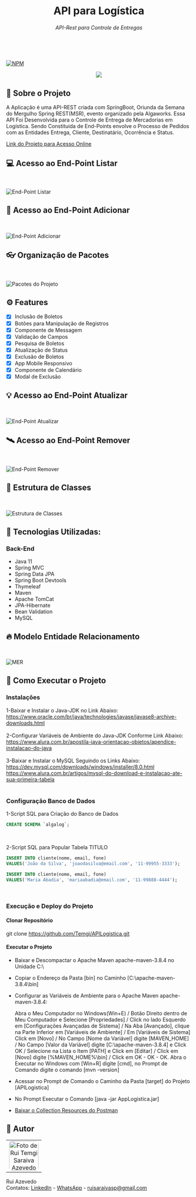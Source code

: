 <div>
    <h1 align="center">API para Logística</h1>
    <h6 align="center">API-Rest para Controle de Entregas</h6>
</div>
<br><br>

[![NPM](https://img.shields.io/npm/l/react)](https://github.com/Temgi/GestaoFornecedores/blob/main/LICENSE) 

<p align="center">
<img src="https://img.shields.io/badge/STATUS-completo-blue?style=for-the-badge">
</p>

## 🧠 Sobre o Projeto
<p>A Aplicação é uma API-REST criada com SpringBoot, Oriunda da Semana do Mergulho Spring REST(MSR), evento organizado pela Algaworks. Essa API Foi Desenvolvida para o Controle de Entrega de Mercadorias em Logística.
Sendo Constituida de End-Points envolve o Processo de Pedidos com as Entidades Entrega, Cliente, Destinatário, Ocorrência e Status.</p> 

<a href="http://app-java.ddns.net:8082/clientes" target="_blank" rel="noopener">Link do Projeto para Acesso Online</a>

## 💻 Acesso ao End-Point Listar
<br>

![End-Point Listar](https://github.com/Temgi/APILogistica/blob/main/assets/API-EndPoint1.png)

## 🎨 Acesso ao End-Point Adicionar
<br>

![End-Point Adicionar](https://github.com/Temgi/APILogistica/blob/main/assets/API-EndPoint3.png)

## 👓 Organização de Pacotes
<br>

![Pacotes do Projeto](https://github.com/Temgi/APILogistica/blob/main/assets/PacotesProjeto.png)

## ⚙️ Features

- [x] Inclusão de Boletos
- [x] Botões para Manipulação de Registros
- [x] Componente de Messagem
- [x] Validação de Campos
- [x] Pesquisa de Boletos
- [x] Atualização de Status
- [x] Exclusão de Boletos
- [x] App Mobile Responsivo
- [x] Componente de Calendário
- [x] Modal de Exclusão

## 💡 Acesso ao End-Point Atualizar
<br>

![End-Point Atualizar](https://github.com/Temgi/APILogistica/blob/main/assets/API-EndPoint4.png)

## 🛰️ Acesso ao End-Point Remover
<br>

![End-Point Remover](https://github.com/Temgi/APILogistica/blob/main/assets/API-EndPoint5.png)

## 🎯 Estrutura de Classes
<br>

![Estrutura de Classes](https://github.com/Temgi/APILogistica/blob/main/assets/EstruturaClasses.png)

## 🚀 Tecnologias Utilizadas:
### Back-End
<ul>
        <li> Java 11</li>
        <li> Spring MVC</li>
        <li> Spring Data JPA</li>
        <li>Spring Boot Devtools</li>
        <li> Thymeleaf</li>
        <li> Maven</li>
        <li> Apache TomCat</li>
        <li> JPA-Hibernate</li>
        <li>Bean Validation</li>
        <li>MySQL</li>
</ul>

## 🔥 Modelo Entidade Relacionamento
<br>

![MER](https://github.com/Temgi/APILogistica/blob/main/assets/MER.png)

## 🏁 Como Executar o Projeto

### Instalações
1-Baixar e Instalar o Java-JDK no Link Abaixo:
<br>
https://www.oracle.com/br/java/technologies/javase/javase8-archive-downloads.html
<br><br>
2-Configurar Variáveis de Ambiente do Java-JDK Conforme Link Abaixo:
<br>
https://www.alura.com.br/apostila-java-orientacao-objetos/apendice-instalacao-do-java
<br><br>
3-Baixar e Instalar o MySQL Seguindo os Links Abaixo:
<br>
https://dev.mysql.com/downloads/windows/installer/8.0.html
<br>
https://www.alura.com.br/artigos/mysql-do-download-e-instalacao-ate-sua-primeira-tabela
<br><br>

### Configuração Banco de Dados
1-Script SQL para Criação do Banco de Dados
~~~sql
CREATE SCHEMA `algalog`;
~~~
<br>

2-Script SQL para Popular Tabela TITULO
~~~sql
INSERT INTO cliente(nome, email, fone)
VALUES('João da Silva', 'joaodasilva@email.com', '11-99955-3333');

INSERT INTO cliente(nome, email, fone)
VALUES('Maria Abadia', 'mariaabadia@email.com', '11-99888-4444');

~~~
<br>

### Execução e Deploy do Projeto


#### Clonar Repositório
git clone https://github.com/Temgi/APILogistica.git

#### Executar o Projeto
- Baixar e Descompactar o Apache Maven apache-maven-3.8.4 no Unidade C:\
- Copiar o Endereço da Pasta [bin] no Caminho [C:\apache-maven-3.8.4\bin]
- Configurar as Variáveis de Ambiente para o Apache Maven apache-maven-3.8.4:

   Abra o Meu Computador no Windows(Win+E) / Botão Direito dentro de Meu Computador e Selecione [Propriedades] / Click
   no lado Esquerdo em [Configurações Avançadas de Sistema]  / Na Aba [Avançado], clique na Parte Inferior em [Variáveis
   de Ambiente]  / Em [Variáveis de Sistema] Click em [Novo] / No Campo [Nome da Variável] digite [MAVEN_HOME] / No
   Campo [Valor da Variável] digite [C:\apache-maven-3.8.4] e Click OK / Selecione na Lista o Item [PATH] e Click em
   [Editar] / Click em [Novo] digite [%MAVEN_HOME%\bin] / Click em OK - OK - OK. Abra o Executar no Windows com [Win+R]
   digite [cmd], no Prompt de Comando digite o comando [mvn -version]

- Acessar no Prompt de Comando o Caminho da Pasta [target] do Projeto [APILogistica]
- No Prompt Executar o Comando [java -jar AppLogistica.jar]
- <a href="https://github.com/Temgi/APILogistica/blob/main/assets/API%20-%20Externo(Nuvem).zip" target="_blank" rel="noopener">Baixar o Collection Resources do Postman</a>


## 📝 **Autor**

<table>
<tr>
<td align="center"><a href="https://github.com/Temgi"><img style="border-radius: 10%;" src="https://avatars.githubusercontent.com/u/8334174?v=4" width="80px;" alt="Foto de Rui Temgi Saraiva Azevedo no GitHub"/></a><br /></td>
</tr>
</table>

Rui Azevedo
<br>
Contatos:  <a href="https://www.linkedin.com/in/devruiazevedo/">LinkedIn</a> - <a href="https://wa.me/5511971973505?text=Olá.%20Estou%20Entrando%20em%20Contato%20a%20partir%20do%20Portfólio%20no%20GitHub.">WhatsApp</a> - <a href="#"> ruisaraivasp@gmail.com</a>


